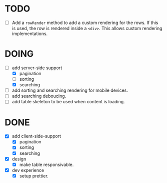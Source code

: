 # TODO

- [ ] Add a `rowRender` method to add a custom rendering for the rows. If this is used, the row is rendered inside a `<div>`. This allows custom rendering implementations.

# DOING

- [ ] add server-side support
  - [x] pagination
  - [ ] sorting
  - [x] searching
- [ ] add sorting and searching rendering for mobile devices.
- [ ] add searching deboucing.
- [ ] add table skeleton to be used when content is loading.

# DONE

- [x] add client-side-support
  - [x] pagination
  - [x] sorting
  - [x] searching
- [x] design
  - [x] make table responsivable.
- [x] dev experience
  - [x] setup prettier.
